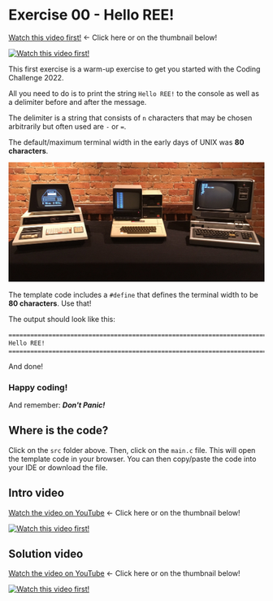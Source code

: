# Exercise 00 - Hello REE!

[Watch this video first!](https://youtu.be/sFyUag_d-tI) <- Click here or on the thumbnail below!

[![Watch this video first!](https://img.youtube.com/vi/sFyUag_d-tI/0.jpg)](https://www.youtube.com/watch?v=sFyUag_d-tI)

This first exercise is a warm-up exercise to get you started with the Coding Challenge 2022.

All you need to do is to print the string `Hello REE!` to the console as well as a delimiter before and after the message.

The delimiter is a string that consists of `n` characters that may be chosen arbitrarily but often used are `-` or `=`.

The default/maximum terminal width in the early days of UNIX was **80 characters**.

![Computers in 1977](./res/computers_in_1977.jpeg)

The template code includes a `#define` that defines the terminal width to be **80 characters**. Use that!

The output should look like this:

```
================================================================================
Hello REE!
================================================================================
```

And done!

### Happy coding!

And remember: **_Don't Panic!_**

## Where is the code?

Click on the `src` folder above. Then, click on the `main.c` file. This will open the template code in your browser. You can then copy/paste the code into your IDE or download the file.

## Intro video

[Watch the video on YouTube](https://youtu.be/sFyUag_d-tI) <- Click here or on the thumbnail below!

[![Watch this video first!](https://img.youtube.com/vi/sFyUag_d-tI/0.jpg)](https://www.youtube.com/watch?v=sFyUag_d-tI)

## Solution video

[Watch the video on YouTube](https://youtu.be/iAMYifEOeo8) <- Click here or on the thumbnail below!

[![Watch this video first!](https://img.youtube.com/vi/iAMYifEOeo8/0.jpg)](https://www.youtube.com/watch?v=iAMYifEOeo8)

